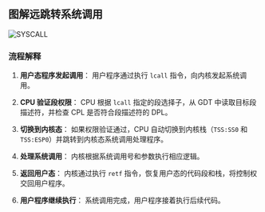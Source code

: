 ## 图解远跳转系统调用

![SYSCALL](../images/系统调用.svg)

### **流程解释**

1. **用户态程序发起调用**：
   用户程序通过执行 `lcall` 指令，向内核发起系统调用。

2. **CPU 验证段权限**：
   CPU 根据 `lcall` 指定的段选择子，从 GDT 中读取目标段描述符，并检查 CPL 是否符合段描述符的 DPL。

3. **切换到内核态**：
   如果权限验证通过，CPU 自动切换到内核栈（`TSS:SS0` 和 `TSS:ESP0`）并跳转到内核态系统调用处理程序。

4. **处理系统调用**：
   内核根据系统调用号和参数执行相应逻辑。

5. **返回用户态**：
   内核通过执行 `retf` 指令，恢复用户态的代码段和栈，将控制权交回用户程序。

6. **用户程序继续执行**：
   系统调用完成，用户程序接着执行后续代码。